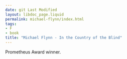 ```yaml
---
date: git Last Modified
layout: libdoc_page.liquid
permalink: michael-flynn/index.html
tags:
- F
- book
title: "Michael Flynn - In the Country of the Blind"
---
```


Prometheus Award winner.